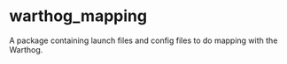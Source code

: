 # warthog_mapping
A package containing launch files and config files to do mapping with the Warthog.
